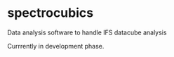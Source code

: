# spectrocubics
Data analysis software to handle IFS datacube analysis

Currrently in development phase. 

